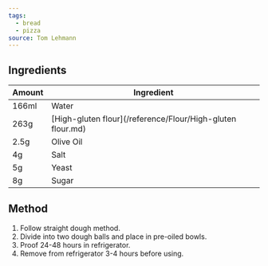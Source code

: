 ```yaml
---
tags:
  - bread
  - pizza
source: Tom Lehmann
---
```

## Ingredients
| Amount | Ingredient                                                      |
| ------ | --------------------------------------------------------------- |
| 166ml  | Water                                                           |
| 263g   | [High-gluten flour](/reference/Flour/High-gluten flour.md) |
| 2.5g   | Olive Oil                                                       |
| 4g     | Salt                                                            |
| 5g     | Yeast                                                           |
| 8g     | Sugar                                                           |

## Method
1. Follow straight dough method. 
2. Divide into two dough balls and place in pre-oiled bowls. 
3. Proof 24-48 hours in refrigerator.
4. Remove from refrigerator 3-4 hours before using.